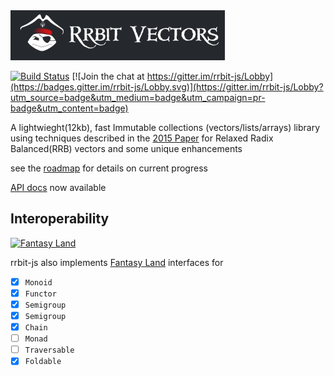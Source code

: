 
<img width="343" height="80" alt="rrbit" src="https://raw.githubusercontent.com/rrbit-org/rrbit-js/master/project/logos/header.png">


[![Build Status](https://travis-ci.org/rrbit-org/rrbit-js.svg?branch=master)](https://travis-ci.org/rrbit-org/rrbit-js)
[![Join the chat at https://gitter.im/rrbit-js/Lobby](https://badges.gitter.im/rrbit-js/Lobby.svg)](https://gitter.im/rrbit-js/Lobby?utm_source=badge&utm_medium=badge&utm_campaign=pr-badge&utm_content=badge)


A lightwieght(12kb), fast Immutable collections (vectors/lists/arrays) library using techniques 
described in the [2015 Paper](https://pdfs.semanticscholar.org/b26a/3dc9050f54a37197ed44711c0e42063e9b96.pdf)
for Relaxed Radix Balanced(RRB) vectors and some unique enhancements

see the [roadmap](https://github.com/rrbit-org/rrbit-js/blob/master/Roadmap.md) for details on current progress 

[API docs](https://github.com/rrbit-org/rrbit-js/blob/master/docs/api.md) now available


## Interoperability
<a href="https://github.com/fantasyland/fantasy-land">
	<img width="40" height="40" alt="Fantasy Land" src="https://raw.github.com/puffnfresh/fantasy-land/master/logo.png">
</a>

rrbit-js also implements [Fantasy Land](https://github.com/fantasyland/fantasy-land) interfaces for 
* [x] `Monoid` 
* [x] `Functor`
* [x] `Semigroup`
* [x] `Semigroup`
* [x] `Chain` 
* [ ] `Monad`
* [ ] `Traversable`
* [x] `Foldable`